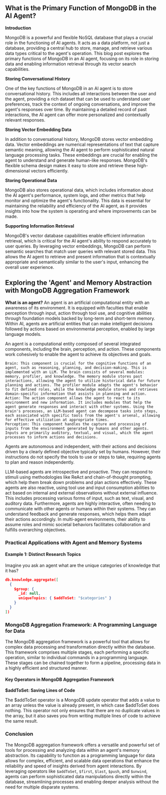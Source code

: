 ## What is the Primary Function of MongoDB in the AI Agent?

**Introduction**

MongoDB is a powerful and flexible NoSQL database that plays a crucial role in the functioning of AI agents. It acts as a data platform, not just a database, providing a central hub to store, manage, and retrieve various data types critical to the agent's operation. This blog post explores the primary functions of MongoDB in an AI agent, focusing on its role in storing data and enabling information retrieval through its vector search capabilities.

**Storing Conversational History**

One of the key functions of MongoDB in an AI agent is to store conversational history. This includes all interactions between the user and the agent, providing a rich dataset that can be used to understand user preferences, track the context of ongoing conversations, and improve the agent's responses over time. By maintaining a detailed record of past interactions, the AI agent can offer more personalized and contextually relevant responses.

**Storing Vector Embedding Data**

In addition to conversational history, MongoDB stores vector embedding data. Vector embeddings are numerical representations of text that capture semantic meaning, allowing the AI agent to perform sophisticated natural language processing tasks. These embeddings are crucial for enabling the agent to understand and generate human-like responses. MongoDB's flexible schema design makes it easy to store and retrieve these high-dimensional vectors efficiently.

**Storing Operational Data**

MongoDB also stores operational data, which includes information about the AI agent's performance, system logs, and other metrics that help monitor and optimize the agent's functionality. This data is essential for maintaining the reliability and efficiency of the AI agent, as it provides insights into how the system is operating and where improvements can be made.

**Supporting Information Retrieval**

MongoDB's vector database capabilities enable efficient information retrieval, which is critical for the AI agent's ability to respond accurately to user queries. By leveraging vector embeddings, MongoDB can perform semantic searches that match user queries with relevant stored data. This allows the AI agent to retrieve and present information that is contextually appropriate and semantically similar to the user's input, enhancing the overall user experience.


## Exploring the 'Agent' and Memory Abstraction with MongoDB Aggregation Framework

**What is an agent?**
An agent is an artificial computational entity with an awareness of its environment. It is equipped with faculties that enable perception through input, action through tool use, and cognitive abilities through foundation models backed by long-term and short-term memory. Within AI, agents are artificial entities that can make intelligent decisions followed by actions based on environmental perception, enabled by large language models.

An agent is a computational entity composed of several integrated components, including the brain, perception, and action. These components work cohesively to enable the agent to achieve its objectives and goals.

    Brain: This component is crucial for the cognitive functions of an agent, such as reasoning, planning, and decision-making. This is implemented with an LLM. The brain consists of several modules: memory, profiler, and knowledge. The memory module stores past interactions, allowing the agent to utilize historical data for future planning and actions. The profiler module adapts the agent's behavior to fit defined roles, while the knowledge module stores and retrieves domain-specific information that assists in planning and action.
    Action: The action component allows the agent to react to its environment and new information. It includes modules that help the agent generate responses and interact with other systems. Using the brain's processes, an LLM-based agent can decompose tasks into steps, each associated with specific tools from the agent's arsenal, allowing for effective utilization at appropriate times.
    Perception: This component handles the capture and processing of inputs from the environment generated by humans and other agents. Inputs are primarily auditory, textual, and visual, which the agent processes to inform actions and decisions.

Agents are autonomous and independent, with their actions and decisions driven by a clearly defined objective typically set by humans. However, their instructions do not specify the tools to use or steps to take, requiring agents to plan and reason independently. 

LLM-based agents are introspective and proactive. They can respond to stimuli using methodologies like ReAct and chain-of-thought prompting, which help them break down problems and plan actions effectively. These agents are also reactive, using tool use and input consumption abilities to act based on internal and external observations without external influence. This includes processing various forms of input, such as text, visual, and auditory data.
Furthermore, agents are highly interactive, often needing to communicate with other agents or humans within their systems. They can understand feedback and generate responses, which helps them adapt their actions accordingly. In multi-agent environments, their ability to assume roles and mimic societal behaviors facilitates collaboration and fulfills overarching objectives.

### Practical Applications with Agent and Memory Systems
#### Example 1: Distinct Research Topics
Imagine you ask an agent what are the unique categories of knowledge that it has? 
```json
db.knowledge.aggregate([
  {
    $group: {
      _id: null,
      uniqueTopics: { $addToSet: "$categories" }
    }
  }
])
```

### MongoDB Aggregation Framework: A Programming Language for Data

The MongoDB aggregation framework is a powerful tool that allows for complex data processing and transformation directly within the database. This framework comprises multiple stages, each performing a specific operation, similar to individual commands in a programming language. These stages can be chained together to form a pipeline, processing data in a highly efficient and structured manner.

#### Key Operators in MongoDB Aggregation Framework

**$addToSet: Saving Lines of Code**

The $addToSet operator is a MongoDB update operator that adds a value to an array unless the value is already present, in which case $addToSet does nothing. This operator not only ensures that there are no duplicate values in the array, but it also saves you from writing multiple lines of code to achieve the same result.


### Conclusion

The MongoDB aggregation framework offers a versatile and powerful set of tools for processing and analyzing data within an agent's memory abstraction. Its capability to function as a programming language for data allows for complex, efficient, and scalable data operations that enhance the reliability and speed of insights derived from agent interactions. By leveraging operators like `$addToSet`, `$first`, `$last`, `$push`, and `$unwind`, agents can perform sophisticated data manipulations directly within the database, streamlining processes and enabling deeper analysis without the need for multiple disparate systems.
